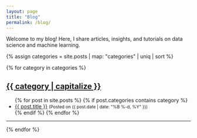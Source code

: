 ```yaml
---
layout: page
title: "Blog"
permalink: /blog/
---
```


Welcome to my blog! Here, I share articles, insights, and tutorials on data science and machine learning.

{% assign categories = site.posts | map: "categories" | uniq | sort %}
<div class="category-list">
  {% for category in categories %}
    <h2 class="{% if category == page.title %}current-category{% endif %}">
      <a href="/blog/{{ category | downcase | replace: ' ', '-' }}/">{{ category | capitalize }}</a>
    </h2>
    <ul>
      {% for post in site.posts %}
        {% if post.categories contains category %}
          <li>
            <a href="{{ post.url | relative_url }}">{{ post.title }}</a>
            <small>(Posted on {{ post.date | date: "%B %-d, %Y" }})</small>
          </li>
        {% endif %}
      {% endfor %}
    </ul>
    <hr>
  {% endfor %}
</div>
